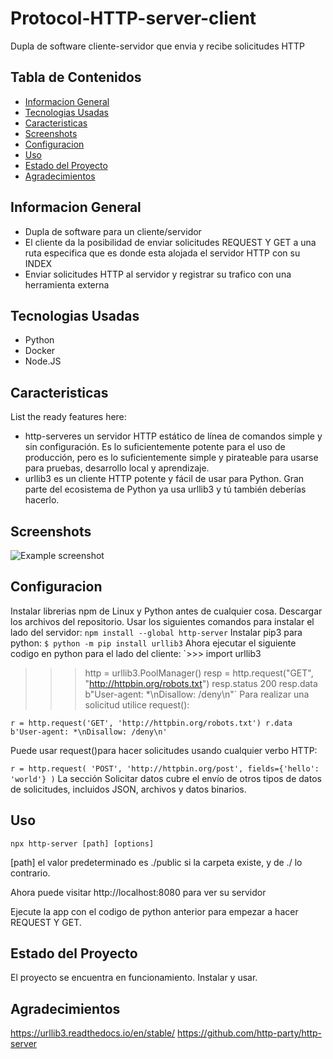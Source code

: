 # Protocol-HTTP-server-client
Dupla de software cliente-servidor que envia y recibe solicitudes HTTP

## Tabla de Contenidos
* [Informacion General](#general-information)
* [Tecnologias Usadas](#technologies-used)
* [Caracteristicas](#features)
* [Screenshots](#screenshots)
* [Configuracion](#setup)
* [Uso](#usage)
* [Estado del Proyecto](#project-status)
* [Agradecimientos](#acknowledgements)
<!-- * [License](#license) -->


## Informacion General
- Dupla de software para un cliente/servidor
- El cliente da la posibilidad de enviar solicitudes REQUEST Y GET a una ruta especifica que es donde esta alojada el servidor HTTP con su INDEX
- Enviar solicitudes HTTP al servidor y registrar su trafico con una herramienta externa

<!-- You don't have to answer all the questions - just the ones relevant to your project. -->


## Tecnologias Usadas
- Python
- Docker
- Node.JS


## Caracteristicas
List the ready features here:
- http-serveres un servidor HTTP estático de línea de comandos simple y sin configuración. Es lo suficientemente potente para el uso de producción, pero es lo suficientemente simple y pirateable para usarse para pruebas, desarrollo local y aprendizaje.
- urllib3 es un cliente HTTP potente y fácil de usar para Python. Gran parte del ecosistema de Python ya usa urllib3 y tú también deberías hacerlo.



## Screenshots
![Example screenshot](./img/screenshot.png)
<!-- If you have screenshots you'd like to share, include them here. -->


## Configuracion
Instalar librerias npm de Linux y Python antes de cualquier cosa.
Descargar los archivos del repositorio. Usar los siguientes comandos para instalar el lado del servidor:
`npm install --global http-server`
Instalar pip3 para python:
`$ python -m pip install urllib3`
Ahora ejecutar el siguiente codigo en python para el lado del cliente:
`>>> import urllib3
>>> http = urllib3.PoolManager()
>>> resp = http.request("GET", "http://httpbin.org/robots.txt")
>>> resp.status
200
>>> resp.data
b"User-agent: *\nDisallow: /deny\n"`
Para realizar una solicitud utilice request():

`r = http.request('GET', 'http://httpbin.org/robots.txt')
r.data
b'User-agent: *\nDisallow: /deny\n'`


Puede usar request()para hacer solicitudes usando cualquier verbo HTTP:

`r = http.request(
    'POST',
    'http://httpbin.org/post',
    fields={'hello': 'world'}
)`
La sección Solicitar datos cubre el envío de otros tipos de datos de solicitudes, incluidos JSON, archivos y datos binarios.


## Uso

`npx http-server [path] [options]`

[path] el valor predeterminado es ./public si la carpeta existe, y de ./ lo contrario.

Ahora puede visitar http://localhost:8080 para ver su servidor

Ejecute la app con el codigo de python anterior para empezar a hacer REQUEST Y GET.


## Estado del Proyecto
El proyecto se encuentra en funcionamiento. Instalar y usar.


## Agradecimientos
https://urllib3.readthedocs.io/en/stable/
https://github.com/http-party/http-server

